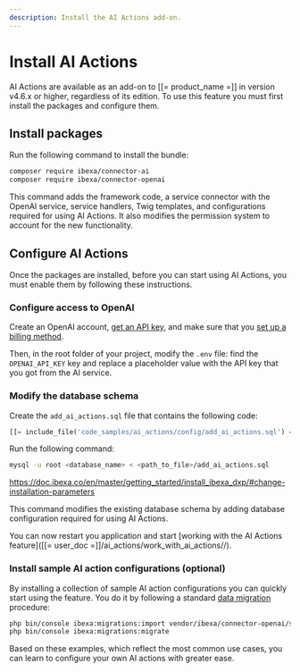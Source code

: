 ```yaml
---
description: Install the AI Actions add-on.
---
```


# Install AI Actions

AI Actions are available as an add-on to [[= product_name =]] in version v4.6.x or higher, regardless of its edition.
To use this feature you must first install the packages and configure them.

## Install packages

Run the following command to install the bundle:

``` bash
composer require ibexa/connector-ai
composer require ibexa/connector-openai
```

This command adds the framework code, a service connector with the OpenAI service, service handlers, Twig templates, and configurations required for using AI Actions.
It also modifies the permission system to account for the new functionality.

## Configure AI Actions

Once the packages are installed, before you can start using AI Actions, you must enable them by following these instructions.

### Configure access to OpenAI

Create an OpenAI account, [get an API key](https://help.openai.com/en/articles/4936850-where-do-i-find-my-openai-api-key), and make sure that you [set up a billing method](https://help.openai.com/en/articles/9038407-how-can-i-set-up-billing-for-my-account).

Then, in the root folder of your project, modify the `.env` file: find the `OPENAI_API_KEY` key and replace a placeholder value with the API key that you got from the AI service.

### Modify the database schema

Create the `add_ai_actions.sql` file that contains the following code:

```sql
[[= include_file('code_samples/ai_actions/config/add_ai_actions.sql') =]]
```

Run the following command:

```bash
mysql -u root <database_name> < <path_to_file>/add_ai_actions.sql
```

https://doc.ibexa.co/en/master/getting_started/install_ibexa_dxp/#change-installation-parameters

This command modifies the existing database schema by adding database configuration required for using AI Actions.

You can now restart you application and start [working with the AI Actions feature]([[= user_doc =]]/ai_actions/work_with_ai_actions//).

### Install sample AI action configurations (optional)

By installing a collection of sample AI action configurations you can quickly start using the feature.
You do it by following a standard [data migration](importing_data.md) procedure:

```bash
php bin/console ibexa:migrations:import vendor/ibexa/connector-openai/src/bundle/Resources/migrations/action_configurations.yaml
php bin/console ibexa:migrations:migrate
```

Based on these examples, which reflect the most common use cases, you can learn to configure your own AI actions with greater ease.